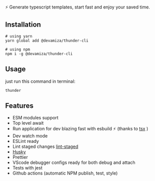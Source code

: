 ⚡️ Generate typescript templates, start fast and enjoy your saved time.

## Installation

```
# using yarn
yarn global add @devamiza/thunder-cli

# using npm
npm i -g @devamiza/thunder-cli
```

## Usage

just run this command in terminal:

```
thunder
```

## Features

- ESM modules support
- Top level await
- Run application for dev blazing fast with esbuild ⚡️ (thanks to [tsx](https://github.com/esbuild-kit/tsx) )
- Dev watch mode
- ESLint ready
- Lint staged changes [lint-staged](https://github.com/okonet/lint-staged)
- [Husky](https://github.com/typicode/husky)
- Prettier
- VScode debugger configs ready for both debug and attach
- Tests with jest
- Github actions (automatic NPM publish, test, style)
